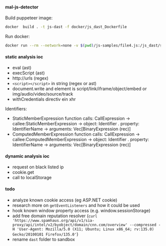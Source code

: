 #### mal-js-detector

Build puppeteer image:
```bash
docker  build . -t js-dast -f docker/js_dast_Dockerfile
```

Run docker:
```bash
docker run --rm --network=none -v $(pwd)/js-samples/file4.js:/js_dast/samples/file.js --cap-add=NET_ADMIN js-dast /js_dast/samples/file.js
```

#### static analysis ioc

- eval (ast)
- execScript (ast)
- http://urls (regex)
- `<script></script>` in string (regex or ast)
- document.write and element is script/link/iframe/object/embed or img/audio/video/source/track
- withCredentials directiv ein xhr

Identifiers:
- StaticMemberExpression function calls: CallExpression -> callee:StaticMemberExpression -> object: Identifier . property: IdentifierName -> arguments: Vec[BinaryExpression (rec)]
- ComputedMemberExpression function calls:  CallExpression -> callee:ComputedMemberExpression -> object: Identifier . property: IdentifierName -> arguments: Vec[BinaryExpression (rec)]


#### dynamic analysis ioc

- request on black listed ip
- cookie.get
- call to localStorage

#### todo
- analyze known cookie access (eg ASP.NET cookie)
- research more on `getEventListeners` and how it could be used
- hook known window property access (e.g. window.sessionStorage)
- add free domain reputation resolver (`curl 'https://www.spamhaus.org/api/v1/sia-proxy/api/intel/v2/byobject/domain/cnn.com/overview' --compressed -H 'User-Agent: Mozilla/5.0 (X11; Ubuntu; Linux x86_64; rv:135.0) Gecko/20100101 Firefox/135.0'`)
- rename `dast` folder to sandbox